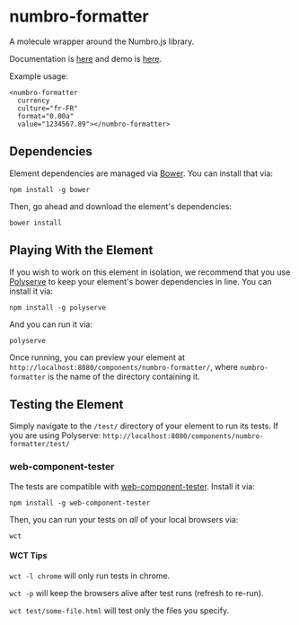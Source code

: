 # numbro-formatter

A molecule wrapper around the Numbro.js library.

Documentation is [here](http://sudoerslda.github.io/numbro-formatter/components/numbro-formatter/)
and demo is [here](http://sudoerslda.github.io/numbro-formatter/components/numbro-formatter/demo/).

Example usage:

```
<numbro-formatter
  currency
  culture="fr-FR"
  format="0.00a"
  value="1234567.89"></numbro-formatter>
```


## Dependencies

Element dependencies are managed via [Bower](http://bower.io/). You can
install that via:

    npm install -g bower

Then, go ahead and download the element's dependencies:

    bower install


## Playing With the Element

If you wish to work on this element in isolation, we recommend that you use
[Polyserve](https://github.com/PolymerLabs/polyserve) to keep your element's
bower dependencies in line. You can install it via:

    npm install -g polyserve

And you can run it via:

    polyserve

Once running, you can preview your element at
`http://localhost:8080/components/numbro-formatter/`, where `numbro-formatter` is the name of the directory containing it.


## Testing the Element

Simply navigate to the `/test/` directory of your element to run its tests. If
you are using Polyserve: `http://localhost:8080/components/numbro-formatter/test/`


### web-component-tester

The tests are compatible with [web-component-tester](https://github.com/Polymer/web-component-tester).
Install it via:

    npm install -g web-component-tester

Then, you can run your tests on _all_ of your local browsers via:

    wct

#### WCT Tips

`wct -l chrome` will only run tests in chrome.

`wct -p` will keep the browsers alive after test runs (refresh to re-run).

`wct test/some-file.html` will test only the files you specify.
